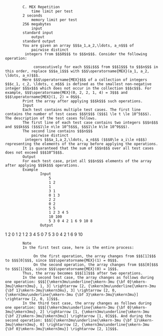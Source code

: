 			C. MEX Repetition
				time limit per test
			2 seconds
				memory limit per test
			256 megabytes
				input
			standard input
				output
			standard output
			You are given an array $$$a_1,a_2,\ldots, a_n$$$ of 
				pairwise distinct
			 integers from $$$0$$$ to $$$n$$$. Consider the following operation:
			 
				 consecutively for each $$$i$$$ from $$$1$$$ to $$$n$$$ in this order, replace $$$a_i$$$ with $$$\operatorname{MEX}(a_1, a_2, \ldots, a_n)$$$. 
			Here $$$\operatorname{MEX}$$$ of a collection of integers $$$c_1, c_2, \ldots, c_m$$$ is defined as the smallest non-negative integer $$$x$$$ which does not occur in the collection $$$c$$$. For example, $$$\operatorname{MEX}(0, 2, 2, 1, 4) = 3$$$ and $$$\operatorname{MEX}(1, 2) = 0$$$.
			Print the array after applying $$$k$$$ such operations.
			Input
			Each test contains multiple test cases. The first line contains the number of test cases $$$t$$$ ($$$1 \le t \le 10^5$$$). The description of the test cases follows.
			The first line of each test case contains two integers $$$n$$$ and $$$k$$$ ($$$1\le n\le 10^5$$$, $$$1\le k\le 10^9$$$).
			The second line contains $$$n$$$ 
				pairwise distinct
			 integers $$$a_1,a_2,\ldots, a_n$$$ ($$$0\le a_i\le n$$$) representing the elements of the array before applying the operations.
			It is guaranteed that the sum of $$$n$$$ over all test cases does not exceed $$$10^5$$$.
			Output
			For each test case, print all $$$n$$$ elements of the array after applying $$$k$$$ operations.
			Example
					Input
						5
						1 2
						1
						3 1
						0 1 3
						2 2
						0 2
						5 5
						1 2 3 4 5
						10 100
						5 3 0 4 2 1 6 9 10 8
					Output
					
1
2 0 1
2 1
2 3 4 5 0
7 5 3 0 4 2 1 6 9 10

			Note
			In the first test case, here is the entire process:
			 
				 On the first operation, the array changes from $$$[1]$$$ to $$$[0]$$$, since $$$\operatorname{MEX}(1) = 0$$$. 
				 On the second operation, the array changes from $$$[0]$$$ to $$$[1]$$$, since $$$\operatorname{MEX}(0) = 1$$$. 
			Thus, the array becomes $$$[1]$$$ after two operations.
			In the second test case, the array changes as follows during one operation: $$$[{\mkern3mu\underline{\mkern-3mu {\bf 0}\mkern-3mu}\mkern3mu}, 1, 3] \rightarrow [2, {\mkern3mu\underline{\mkern-3mu {\bf 1}\mkern-3mu}\mkern3mu}, 3] \rightarrow [2, 0, {\mkern3mu\underline{\mkern-3mu {\bf 3}\mkern-3mu}\mkern3mu}] \rightarrow [2, 0, 1]$$$.
			In the third test case, the array changes as follows during one operation: $$$[{\mkern3mu\underline{\mkern-3mu {\bf 0}\mkern-3mu}\mkern3mu}, 2] \rightarrow [1, {\mkern3mu\underline{\mkern-3mu {\bf 2}\mkern-3mu}\mkern3mu}] \rightarrow [1, 0]$$$. And during the second operation: $$$[{\mkern3mu\underline{\mkern-3mu {\bf 1}\mkern-3mu}\mkern3mu}, 0] \rightarrow [2, {\mkern3mu\underline{\mkern-3mu {\bf 0}\mkern-3mu}\mkern3mu}] \rightarrow [2, 1]$$$.
